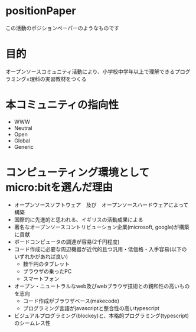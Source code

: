 # positionPaper
この活動のポジションペーパーのようなものです

# 目的
オープンソースコミュニティ活動により、小学校中学年以上で理解できるプログラミング×理科の実習教材をつくる

# 本コミュニティの指向性
* WWW
* Neutral
* Open
* Global
* Generic

# コンピューティング環境としてmicro:bitを選んだ理由
* オープンソースソフトウェア　及び　オープンソースハードウェアによって構築
* 国際的に先進的と思われる、イギリスの活動成果による
* 著名なオープンソースコントリビューション企業(microsoft, google)が構築に貢献
* ボードコンピュータの調達が容易(2千円程度)
* コード作成に必要な周辺機器が近代的且つ汎用・低価格・入手容易(以下のいずれかがあれば良い)
  * 数千円のタブレット
  * ブラウザの乗ったPC
  * スマートフォン
* オープン・ニュートラルなweb及びwebブラウザ技術との親和性の高いものを志向
  * コード作成がブラウザベース(makecode)
  * プログラミング言語がjavascriptと整合性の高いtypescript
* ビジュアルプログラミング(blockey)と、本格的プログラミング(typescript)のシームレス性
